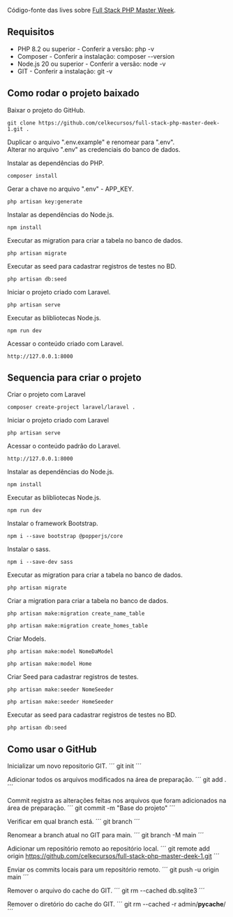 Código-fonte das lives sobre [Full Stack PHP Master Week]().<br>

## Requisitos

* PHP 8.2 ou superior - Conferir a versão: php -v
* Composer - Conferir a instalação: composer --version
* Node.js 20 ou superior - Conferir a versão: node -v
* GIT - Conferir a instalação: git -v

## Como rodar o projeto baixado

Baixar o projeto do GitHub.
```
git clone https://github.com/celkecursos/full-stack-php-master-deek-1.git .
```

Duplicar o arquivo ".env.example" e renomear para ".env".<br>
Alterar no arquivo ".env" as credenciais do banco de dados.<br>

Instalar as dependências do PHP.
```
composer install
```

Gerar a chave no arquivo ".env" - APP_KEY.
```
php artisan key:generate
```

Instalar as dependências do Node.js.
```
npm install
```

Executar as migration para criar a tabela no banco de dados.
```
php artisan migrate
```

Executar as seed para cadastrar registros de testes no BD.
```
php artisan db:seed
```

Iniciar o projeto criado com Laravel.
```
php artisan serve
```

Executar as blibliotecas Node.js.
```
npm run dev
```

Acessar o conteúdo criado com Laravel.
```
http://127.0.0.1:8000
```

## Sequencia para criar o projeto
Criar o projeto com Laravel
```
composer create-project laravel/laravel .
```

Iniciar o projeto criado com Laravel
```
php artisan serve
```

Acessar o conteúdo padrão do Laravel.
```
http://127.0.0.1:8000
```

Instalar as dependências do Node.js.
```
npm install
```

Executar as blibliotecas Node.js.
```
npm run dev
```

Instalar o framework Bootstrap.
```
npm i --save bootstrap @popperjs/core
```

Instalar o sass.
```
npm i --save-dev sass
```

Executar as migration para criar a tabela no banco de dados.
```
php artisan migrate
```

Criar a migration para criar a tabela no banco de dados.
```
php artisan make:migration create_name_table
```
```
php artisan make:migration create_homes_table
```

Criar Models.
```
php artisan make:model NomeDaModel
```
```
php artisan make:model Home
```

Criar Seed para cadastrar registros de testes.
```
php artisan make:seeder NomeSeeder
```
```
php artisan make:seeder HomeSeeder
```

Executar as seed para cadastrar registros de testes no BD.
```
php artisan db:seed
```

## Como usar o GitHub
Inicializar um novo repositorio GIT.
´´´
git init
´´´

Adicionar todos os arquivos modificados na área de preparação.
´´´
git add .
´´´

Commit registra as alterações feitas nos arquivos que foram adicionados na área de preparação.
´´´
git commit -m "Base do projeto"
´´´

Verificar em qual branch está.
´´´
git branch
´´´

Renomear a branch atual no GIT para main.
´´´
git branch -M main
´´´

Adicionar um repositório remoto ao repositório local.
´´´
git remote add origin https://github.com/celkecursos/full-stack-php-master-deek-1.git
´´´

Enviar os commits locais para um repositório remoto.
´´´
git push -u origin main
´´´

Remover o arquivo do cache do GIT.
´´´
git rm --cached db.sqlite3
´´´

Remover o diretório do cache do GIT.
´´´
git rm --cached -r admin/__pycache__/
´´´